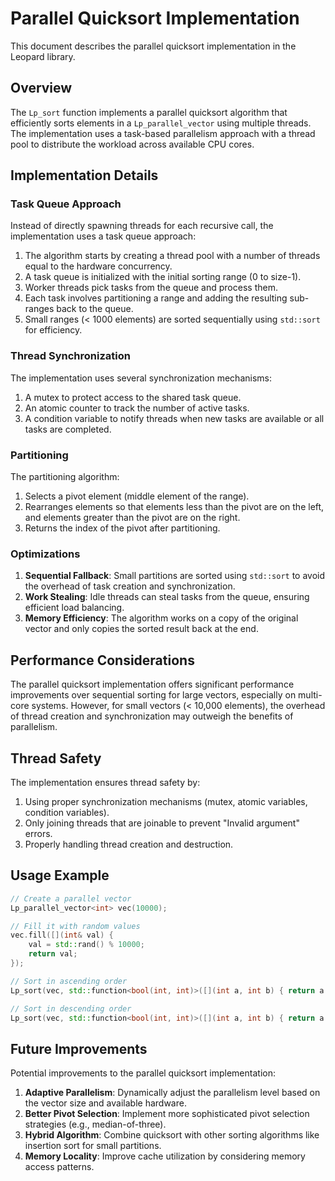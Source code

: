 # Parallel Quicksort Implementation

This document describes the parallel quicksort implementation in the Leopard library.

## Overview

The `Lp_sort` function implements a parallel quicksort algorithm that efficiently sorts elements in a `Lp_parallel_vector` using multiple threads. The implementation uses a task-based parallelism approach with a thread pool to distribute the workload across available CPU cores.

## Implementation Details

### Task Queue Approach

Instead of directly spawning threads for each recursive call, the implementation uses a task queue approach:

1. The algorithm starts by creating a thread pool with a number of threads equal to the hardware concurrency.
2. A task queue is initialized with the initial sorting range (0 to size-1).
3. Worker threads pick tasks from the queue and process them.
4. Each task involves partitioning a range and adding the resulting sub-ranges back to the queue.
5. Small ranges (< 1000 elements) are sorted sequentially using `std::sort` for efficiency.

### Thread Synchronization

The implementation uses several synchronization mechanisms:

1. A mutex to protect access to the shared task queue.
2. An atomic counter to track the number of active tasks.
3. A condition variable to notify threads when new tasks are available or all tasks are completed.

### Partitioning

The partitioning algorithm:

1. Selects a pivot element (middle element of the range).
2. Rearranges elements so that elements less than the pivot are on the left, and elements greater than the pivot are on the right.
3. Returns the index of the pivot after partitioning.

### Optimizations

1. **Sequential Fallback**: Small partitions are sorted using `std::sort` to avoid the overhead of task creation and synchronization.
2. **Work Stealing**: Idle threads can steal tasks from the queue, ensuring efficient load balancing.
3. **Memory Efficiency**: The algorithm works on a copy of the original vector and only copies the sorted result back at the end.

## Performance Considerations

The parallel quicksort implementation offers significant performance improvements over sequential sorting for large vectors, especially on multi-core systems. However, for small vectors (< 10,000 elements), the overhead of thread creation and synchronization may outweigh the benefits of parallelism.

## Thread Safety

The implementation ensures thread safety by:

1. Using proper synchronization mechanisms (mutex, atomic variables, condition variables).
2. Only joining threads that are joinable to prevent "Invalid argument" errors.
3. Properly handling thread creation and destruction.

## Usage Example

```cpp
// Create a parallel vector
Lp_parallel_vector<int> vec(10000);

// Fill it with random values
vec.fill([](int& val) { 
    val = std::rand() % 10000; 
    return val;
});

// Sort in ascending order
Lp_sort(vec, std::function<bool(int, int)>([](int a, int b) { return a < b; }));

// Sort in descending order
Lp_sort(vec, std::function<bool(int, int)>([](int a, int b) { return a > b; }));
```

## Future Improvements

Potential improvements to the parallel quicksort implementation:

1. **Adaptive Parallelism**: Dynamically adjust the parallelism level based on the vector size and available hardware.
2. **Better Pivot Selection**: Implement more sophisticated pivot selection strategies (e.g., median-of-three).
3. **Hybrid Algorithm**: Combine quicksort with other sorting algorithms like insertion sort for small partitions.
4. **Memory Locality**: Improve cache utilization by considering memory access patterns.

